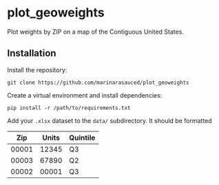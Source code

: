 # plot_geoweights
Plot weights by ZIP on a map of the Contiguous United States.

## Installation
Install the repository:

```
git clone https://github.com/marinarasauced/plot_geoweights
```
Create a virtual environment and install dependencies:

```
pip install -r /path/to/requirements.txt
```

Add your `.xlsx` dataset to the `data/` subdirectory. It should be formatted 

| Zip | Units | Quintile |
| --- | --- | --- |
| 00001 | 12345 | Q3 |
| 00003 | 67890 | Q2 |
| 00002 | 00001 | Q3 |
